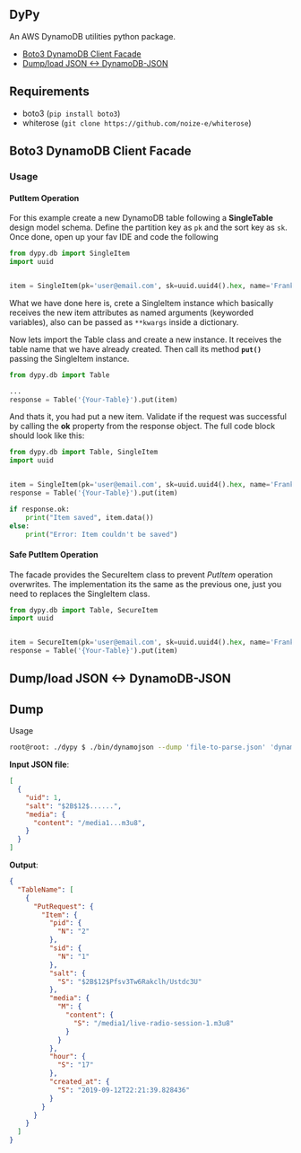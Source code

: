 DyPy  
---

An AWS DynamoDB utilities python package.   

- [Boto3 DynamoDB Client Facade](#boto3-dynamodb-client-facade)
- [Dump/load JSON <-> DynamoDB-JSON](#dump-load-json-dynamodb-json)

## Requirements

- boto3 (`pip install boto3`)
- whiterose (`git clone https://github.com/noize-e/whiterose`)

## Boto3 DynamoDB Client Facade

### Usage

#### PutItem Operation

For this example create a new DynamoDB table following a __SingleTable__ design model schema. Define the partition key as `pk` and the sort key as `sk`. Once done, open up your fav IDE and code the following

```python
from dypy.db import SingleItem
import uuid


item = SingleItem(pk='user@email.com', sk=uuid.uuid4().hex, name='Frank')
```

What we have done here is, crete a SingleItem instance which basically receives the new item attributes as named arguments (keyworded variables), also can be passed as `**kwargs` inside a  dictionary.

Now lets import the Table class and create a new instance. It receives the table name that we have already created. Then call its method __`put()`__ passing the SingleItem instance.

```python
from dypy.db import Table

...
response = Table('{Your-Table}').put(item)
```

And thats it, you had put a new item. Validate if the request was successful by calling the __ok__ property from the response object. The full code block should look like this:


```python
from dypy.db import Table, SingleItem
import uuid


item = SingleItem(pk='user@email.com', sk=uuid.uuid4().hex, name='Frank')
response = Table('{Your-Table}').put(item)

if response.ok:
    print("Item saved", item.data())
else:
    print("Error: Item couldn't be saved")
```

#### Safe PutItem Operation

The facade provides the SecureItem class to prevent _PutItem_ operation overwrites. The implementation its the same as the previous one, just you need to replaces the SingleItem class.

```python
from dypy.db import Table, SecureItem
import uuid


item = SecureItem(pk='user@email.com', sk=uuid.uuid4().hex, name='Frank')
response = Table('{Your-Table}').put(item)
```

## Dump/load JSON <-> DynamoDB-JSON

## Dump

Usage

```bash 
root@root: ./dypy $ ./bin/dynamojson --dump 'file-to-parse.json' 'dynamodb-table-name' 
```

__Input JSON file__:

```json
[
  {
    "uid": 1,
    "salt": "$2B$12$......",
    "media": { 
      "content": "/media1...m3u8",
    }
  }
]
```

__Output__:

```json
{
  "TableName": [
    {
      "PutRequest": {
        "Item": {
          "pid": {
            "N": "2"
          },
          "sid": {
            "N": "1"
          },
          "salt": {
            "S": "$2B$12$Pfsv3Tw6Rakclh/Ustdc3U"
          },
          "media": {
            "M": {
              "content": {
                "S": "/media1/live-radio-session-1.m3u8"
              }
            }
          },
          "hour": {
            "S": "17"
          },
          "created_at": {
            "S": "2019-09-12T22:21:39.828436"
          }
        }
      }
    }
  ]
}
```
